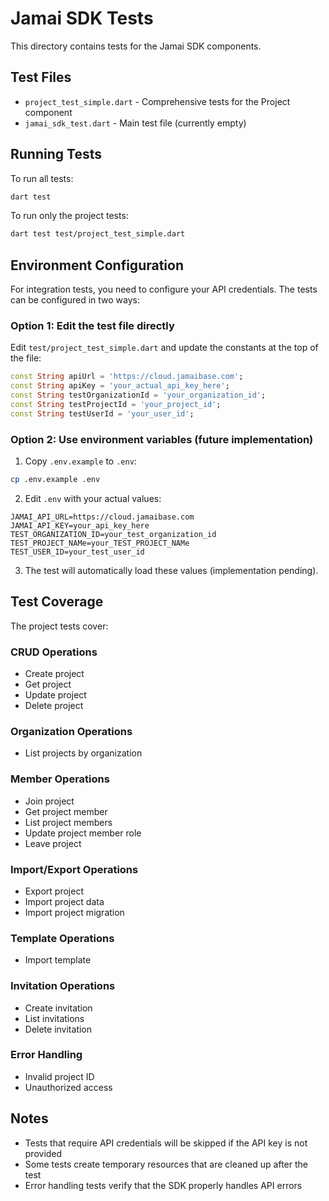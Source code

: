 # Jamai SDK Tests

This directory contains tests for the Jamai SDK components.

## Test Files

- `project_test_simple.dart` - Comprehensive tests for the Project component
- `jamai_sdk_test.dart` - Main test file (currently empty)

## Running Tests

To run all tests:
```bash
dart test
```

To run only the project tests:
```bash
dart test test/project_test_simple.dart
```

## Environment Configuration

For integration tests, you need to configure your API credentials. The tests can be configured in two ways:

### Option 1: Edit the test file directly

Edit `test/project_test_simple.dart` and update the constants at the top of the file:

```dart
const String apiUrl = 'https://cloud.jamaibase.com';
const String apiKey = 'your_actual_api_key_here';
const String testOrganizationId = 'your_organization_id';
const String testProjectId = 'your_project_id';
const String testUserId = 'your_user_id';
```

### Option 2: Use environment variables (future implementation)

1. Copy `.env.example` to `.env`:
```bash
cp .env.example .env
```

2. Edit `.env` with your actual values:
```
JAMAI_API_URL=https://cloud.jamaibase.com
JAMAI_API_KEY=your_api_key_here
TEST_ORGANIZATION_ID=your_test_organization_id
TEST_PROJECT_NAMe=your_TEST_PROJECT_NAMe
TEST_USER_ID=your_test_user_id
```

3. The test will automatically load these values (implementation pending).

## Test Coverage

The project tests cover:

### CRUD Operations
- Create project
- Get project
- Update project
- Delete project

### Organization Operations
- List projects by organization

### Member Operations
- Join project
- Get project member
- List project members
- Update project member role
- Leave project

### Import/Export Operations
- Export project
- Import project data
- Import project migration

### Template Operations
- Import template

### Invitation Operations
- Create invitation
- List invitations
- Delete invitation

### Error Handling
- Invalid project ID
- Unauthorized access

## Notes

- Tests that require API credentials will be skipped if the API key is not provided
- Some tests create temporary resources that are cleaned up after the test
- Error handling tests verify that the SDK properly handles API errors